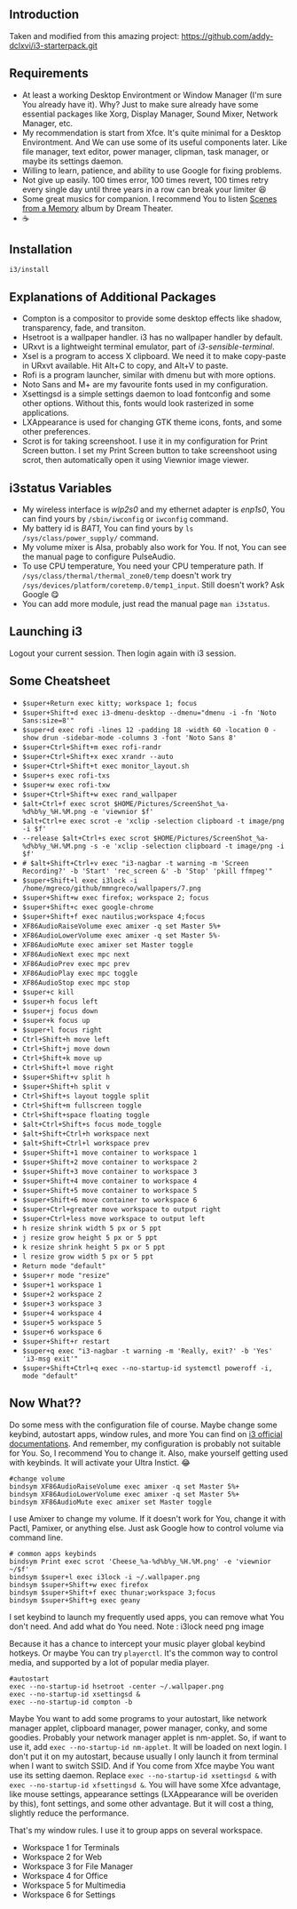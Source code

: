 ## Introduction

Taken and modified from this amazing project:
https://github.com/addy-dclxvi/i3-starterpack.git

## Requirements

- At least a working Desktop Environtment or Window Manager (I'm sure You
  already have it). Why? Just to make sure already have some essential packages
  like Xorg, Display Manager, Sound Mixer, Network Manager, etc.
- My recommendation is start from Xfce. It's quite minimal for a Desktop
  Environtment. And We can use some of its useful components later. Like file
  manager, text editor, power manager, clipman, task manager, or maybe its
  settings daemon.
- Willing to learn, patience, and ability to use Google for fixing problems.
- Not give up easily. 100 times error, 100 times revert, 100 times retry every
  single day until three years in a row can break your limiter :laughing:
- Some great musics for companion. I recommend You to listen [Scenes from a
  Memory](https://www.youtube.com/playlist?list=PL0tX8IvlqTFtpB-H5g_xDK2SXuDkixjva)
  album by Dream Theater.
- :coffee:

## Installation

```
i3/install
```

## Explanations of Additional Packages

- Compton is a compositor to provide some desktop effects like shadow,
  transparency, fade, and transiton.
- Hsetroot is a wallpaper handler. i3 has no wallpaper handler by default.
- URxvt is a lightweight terminal emulator, part of *i3-sensible-terminal*.
- Xsel is a program to access X clipboard. We need it to make copy-paste in
  URxvt available. Hit Alt+C to copy, and Alt+V to paste.
- Rofi is a program launcher, similar with dmenu but with more options.
- Noto Sans and M+ are my favourite fonts used in my configuration.
- Xsettingsd is a simple settings daemon to load fontconfig and some other
  options. Without this, fonts would look rasterized in some applications.
- LXAppearance is used for changing GTK theme icons, fonts, and some other
  preferences.
- Scrot is for taking screenshoot. I use it in my configuration for Print
  Screen button. I set my Print Screen button to take screenshoot using scrot,
  then automatically open it using Viewnior image viewer.

## i3status Variables

- My wireless interface is *wlp2s0* and my ethernet adapter is *enp1s0*, You can find yours by `/sbin/iwconfig` or `iwconfig` command.
- My battery id is *BAT1*, You can find yours by `ls /sys/class/power_supply/` command.
- My volume mixer is Alsa, probably also work for You. If not, You can see the manual page to configure PulseAudio.
- To use CPU temperature, You need your CPU temperature path.
If `/sys/class/thermal/thermal_zone0/temp` doesn't work try `/sys/devices/platform/coretemp.0/temp1_input`. Still doesn't work? Ask Google :yum:
- You can add more module, just read the manual page `man i3status`.

## Launching i3

Logout your current session. Then login again with i3 session.

## Some Cheatsheet

- `$super+Return exec kitty; workspace 1; focus`
- `$super+Shift+d exec i3-dmenu-desktop --dmenu="dmenu -i -fn 'Noto Sans:size=8'"`
- `$super+d exec rofi -lines 12 -padding 18 -width 60 -location 0 -show drun -sidebar-mode -columns 3 -font 'Noto Sans 8'`
- `$super+Ctrl+Shift+m exec rofi-randr`
- `$super+Ctrl+Shift+x exec xrandr --auto`
- `$super+Ctrl+Shift+t exec monitor_layout.sh`
- `$super+s exec rofi-txs`
- `$super+w exec rofi-txw`
- `$super+Ctrl+Shift+w exec rand_wallpaper`
- `$alt+Ctrl+f exec scrot $HOME/Pictures/ScreenShot_%a-%d%b%y_%H.%M.png -e 'viewnior $f'`
- `$alt+Ctrl+e exec scrot -e 'xclip -selection clipboard -t image/png -i $f'`
- `--release $alt+Ctrl+s exec scrot $HOME/Pictures/ScreenShot_%a-%d%b%y_%H.%M.png -s -e 'xclip -selection clipboard -t image/png -i $f'`
- `# $alt+Shift+Ctrl+v exec "i3-nagbar -t warning -m 'Screen Recording?' -b 'Start' 'rec_screen &' -b 'Stop' 'pkill ffmpeg'"`
- `$super+Shift+l exec i3lock -i /home/mgreco/github/mmngreco/wallpapers/7.png`
- `$super+Shift+w exec firefox; workspace 2; focus`
- `$super+Shift+c exec google-chrome`
- `$super+Shift+f exec nautilus;workspace 4;focus`
- `XF86AudioRaiseVolume exec amixer -q set Master 5%+`
- `XF86AudioLowerVolume exec amixer -q set Master 5%-`
- `XF86AudioMute exec amixer set Master toggle`
- `XF86AudioNext exec mpc next`
- `XF86AudioPrev exec mpc prev`
- `XF86AudioPlay exec mpc toggle`
- `XF86AudioStop exec mpc stop`
- `$super+c kill`
- `$super+h focus left`
- `$super+j focus down`
- `$super+k focus up`
- `$super+l focus right`
- `Ctrl+Shift+h move left`
- `Ctrl+Shift+j move down`
- `Ctrl+Shift+k move up`
- `Ctrl+Shift+l move right`
- `$super+Shift+v split h`
- `$super+Shift+h split v`
- `Ctrl+Shift+s layout toggle split`
- `Ctrl+Shift+m fullscreen toggle`
- `Ctrl+Shift+space floating toggle`
- `$alt+Ctrl+Shift+s focus mode_toggle`
- `$alt+Shift+Ctrl+h workspace next`
- `$alt+Shift+Ctrl+l workspace prev`
- `$super+Shift+1 move container to workspace 1`
- `$super+Shift+2 move container to workspace 2`
- `$super+Shift+3 move container to workspace 3`
- `$super+Shift+4 move container to workspace 4`
- `$super+Shift+5 move container to workspace 5`
- `$super+Shift+6 move container to workspace 6`
- `$super+Ctrl+greater move workspace to output right`
- `$super+Ctrl+less move workspace to output left`
- `h resize shrink width 5 px or 5 ppt`
- `j resize grow height 5 px or 5 ppt`
- `k resize shrink height 5 px or 5 ppt`
- `l resize grow width 5 px or 5 ppt`
- `Return mode "default"`
- `$super+r mode "resize"`
- `$super+1 workspace 1`
- `$super+2 workspace 2`
- `$super+3 workspace 3`
- `$super+4 workspace 4`
- `$super+5 workspace 5`
- `$super+6 workspace 6`
- `$super+Shift+r restart`
- `$super+q exec "i3-nagbar -t warning -m 'Really, exit?' -b 'Yes' 'i3-msg exit'"`
- `$super+Shift+Ctrl+q exec --no-startup-id systemctl poweroff -i, mode "default"`

## Now What??
Do some mess with the configuration file of course.
Maybe change some keybind, autostart apps, window rules, and more You can find on
[i3 official documentations](https://i3wm.org/docs/userguide.html).
And remember, my configuration is probably not suitable for You. So, I recommend You to change it.
Also, make yourself getting used with keybinds. It will activate your Ultra Instict. :joy:
```
#change volume
bindsym XF86AudioRaiseVolume exec amixer -q set Master 5%+
bindsym XF86AudioLowerVolume exec amixer -q set Master 5%+
bindsym XF86AudioMute exec amixer set Master toggle
```
I use Amixer to change my volume. If it doesn't work for You, change it with Pactl, Pamixer, or anything else.
Just ask Google how to control volume via command line.
```
# common apps keybinds
bindsym Print exec scrot 'Cheese_%a-%d%b%y_%H.%M.png' -e 'viewnior ~/$f'
bindsym $super+l exec i3lock -i ~/.wallpaper.png
bindsym $super+Shift+w exec firefox
bindsym $super+Shift+f exec thunar;workspace 3;focus
bindsym $super+Shift+g exec geany
```
I set keybind to launch my frequently used apps, you can remove what You don't need.
And add what do You need. Note : i3lock need png image


Because it has a chance to intercept your music player global keybind hotkeys.
Or maybe You can try `playerctl`. It's the common way to control media, and
supported by a lot of popular media player.

```
#autostart
exec --no-startup-id hsetroot -center ~/.wallpaper.png
exec --no-startup-id xsettingsd &
exec --no-startup-id compton -b
```

Maybe You want to add some programs to your autostart, like network manager
applet, clipboard manager, power manager, conky, and some goodies. Probably
your network manager applet is nm-applet. So, if want to use it, add `exec
--no-startup-id nm-applet`. It will be loaded on next login. I don't put it on
my autostart, because usually I only launch it from terminal when I want to
switch SSID. And if You come from Xfce maybe You want use its setting daemon.
Replace `exec --no-startup-id xsettingsd &` with `exec --no-startup-id
xfsettingsd &`. You will have some Xfce advantage, like mouse settings,
appearance settings (LXAppearance will be overiden by this), font settings, and
some other advantage. But it will cost a thing, slightly reduce the
performance.

That's my window rules. I use it to group apps on several workspace.

- Workspace 1 for Terminals
- Workspace 2 for Web
- Workspace 3 for File Manager
- Workspace 4 for Office
- Workspace 5 for Multimedia
- Workspace 6 for Settings
